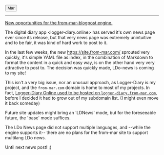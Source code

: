 <button>Mar</button>
<hr />

<u>New opportunities for the from-mar-blogpost engine.</u>

The digital diary app <logger-diary.online> has served it's own news page ever since its release, but that very news page was extremely unintuitive and to be fair, it was kind of hard work to post to it.

In the last few weeks, the new <https://site.from-mar.com/> sprouted very quickly, it's simple YAML file as index, in the combination of Markdown to format the content in a quick and easy way, is on the other hand very very attractive to post to. The decision was quickly made, LDo-news is coming to my site!

This isn't a very big issue, nor an unusual approach, as Logger-Diary is my project, and the `from-mar.com` domain is home to most of my projects. In fact, [Logger-Diary Online used to be hosted on `logger-diary.from-mar.com`](?p=posts/LDo/moved-to-logger-diary.online), before I decided it had to grow out of my subdomain list. (I might even move it back someday)

Future site updates might bring an 'LDNews' mode, but for the foreseeable future, the 'base' mode suffices. 

The LDo News page did not support multiple languages, and --while the engine supports it-- there are no plans for the from-mar site to support multilang LDo news.



Until next news post! ;)